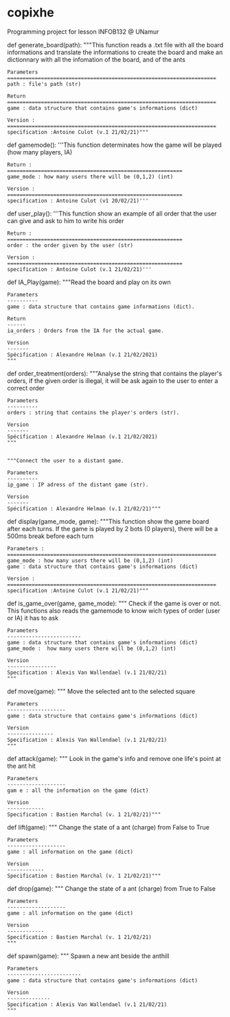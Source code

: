 # copixhe
Programming project for lesson INFOB132 @ UNamur


def generate_board(path):
    """This function reads a .txt file with all the board informations and translate the informations to create the board and make an dictionnary with all the infomation of the        board, and of the ants
    
    Parameters
    ====================================================================
    path : file's path (str)

    Return
    ====================================================================
    game : data structure that contains game's informations (dict)
    
    Version :
    ====================================================================
    specification :Antoine Culot (v.1 21/02/21)""" 
    
def gamemode():
    '''This function determinates how the game will be played (how many players, IA)
    
    Return :
    =========================================================
    game_mode : how many users there will be (0,1,2) (int)

    Version :
    =========================================================
    specification : Antoine Culot (v1 20/02/21)'''

def user_play():
    '''This function show an example of all order that the user can give and ask to him to write his order
    
    Return : 
    =========================================================
    order : the order given by the user (str)
    
    Version :
    =========================================================
    specification : Antoine Culot (v.1 21/02/21)'''

def IA_Play(game):
    """Read the board and play on its own

    Parameters
    ----------
    game : data structure that contains game informations (dict).

    Return
    ------
    ia_orders : Orders from the IA for the actual game.

    Version
    -------
    Spécification : Alexandre Helman (v.1 21/02/2021)
    """

def order_treatment(orders):
    """Analyse the string that contains the player's orders, if the given order is illegal, it will be ask again to the user to enter a correct order 

    Parameters
    ----------
    orders : string that contains the player's orders (str).

    Version
    -------
    Spécification : Alexandre Helman (v.1 21/02/2021)
    """


    """Connect the user to a distant game.

    Parameters
    ----------
    ip_game : IP adress of the distant game (str).

    Version
    -------
    Spécification : Alexandre Helman (v.1 21/02/21)"""

def display(game_mode, game):
    """This function show the game board after each turns. If the game is played by 2 bots (0 players), there will be a 500ms break before each turn
    
    Parameters :
    ====================================================================
    game_mode : how many users there will be (0,1,2) (int)
    game : data structure that contains game's informations (dict)
    
    Version :
    ====================================================================
    specification :Antoine Culot (v.1 21/02/21)"""
    
def is_game_over(game, game_mode):
    """ Check if the game is over or not. This functions also reads the gamemode to know wich types of order (user or IA) it has to ask
    
    Parameters
    ------------------------
    game : data structure that contains game's informations (dict)
    game_mode :  how many users there will be (0,1,2) (int)

    Version
    ----------------
    Specification : Alexis Van Wallendael (v.1 21/02/21)
    """

def move(game):
    """ Move the selected ant to the selected square
    
    Parameters
    -------------------
    game : data structure that contains game's informations (dict)
    
    Version
    ---------------
    Specification : Alexis Van Wallendael (v.1 21/02/21)
    """

def attack(game):
    """ Look in the game's info and remove one life's point at the ant hit
    
    Parameters
    -------------------
    gam e : all the information on the game (dict)
    
    Version
    ------------
    Specification : Bastien Marchal (v. 1 21/02/21)""" 

def lift(game):
    """ Change the state of a ant (charge) from False to True
    
    Parameters
    -------------------
    game : all information on the game (dict)
    
    Version
    ------------
    Specification : Bastien Marchal (v. 1 21/02/21)"""

def drop(game):
    """ Change the state of a ant (charge) from True to False
    
    Parameters
    -------------------
    game : all information on the game (dict)
    
    Version
    ------------
    Specification : Bastien Marchal (v. 1 21/02/21)
    """

def spawn(game):
    """ Spawn a new ant beside the anthill
    
    Parameters
    ------------------------
    game : data structure that contains game's informations (dict)
    
    Version
    --------------
    Specification : Alexis Van Wallendael (v.1 21/02/21)
    """
